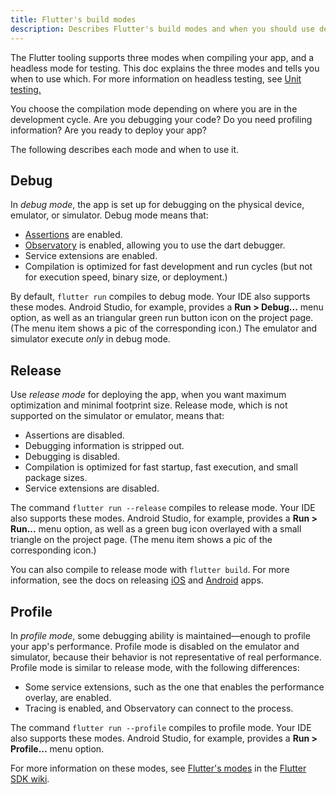 ```yaml
---
title: Flutter's build modes
description: Describes Flutter's build modes and when you should use debug, release, or profile mode?
---
```


The Flutter tooling supports three modes when compiling your app,
and a headless mode for testing.
This doc explains the three modes and tells you when to use which.
For more information on headless testing, see
[Unit testing.](/docs/testing#unit-testing)

You choose the compilation mode depending on where you are in
the development cycle. Are you debugging your code? Do you
need profiling information? Are you ready to deploy your app?

The following describes each mode and when to use it.

## Debug

In _debug mode_, the app is set up for debugging on the physical
device, emulator, or simulator. Debug mode means that:

* [Assertions](https://www.dartlang.org/guides/language/language-tour#assert)
   are enabled.
* [Observatory](https://dart-lang.github.io/observatory) is enabled,
   allowing you to use the dart debugger.
* Service extensions are enabled.
* Compilation is optimized for fast development and run cycles (but not for
  execution speed, binary size, or deployment.)

By default, `flutter run` compiles to debug mode.
Your IDE also supports these modes. Android Studio,
for example, provides a **Run > Debug...** menu option, as well
as an triangular green run button icon on the project page.
(The menu item shows a pic of the corresponding icon.)
The emulator and simulator execute _only_ in debug mode.

## Release

Use _release mode_ for deploying the app, when you want maximum
optimization and minimal footprint size. Release mode, which is not
supported on the simulator or emulator, means that:

* Assertions are disabled.
* Debugging information is stripped out.
* Debugging is disabled.
* Compilation is optimized for fast startup, fast execution, and small
  package sizes.
* Service extensions are disabled.

The command `flutter run --release` compiles to release mode.
Your IDE also supports these modes.  Android Studio, for example,
provides a **Run > Run...** menu option, as well as a green bug
icon overlayed with a small triangle on the project page.
(The menu item shows a pic of the corresponding icon.)

You can also compile to release mode with `flutter build`.
For more information, see the docs on releasing
[iOS](../deployment/ios) and [Android](../deployment/android) apps.

## Profile

In _profile mode_, some debugging ability is maintained&mdash;enough
to profile your app's performance. Profile mode is disabled on
the emulator and simulator, because their behavior is not representative
of real performance. Profile mode is similar to release mode, with
the following differences:

* Some service extensions, such as the one that enables the performance
  overlay, are enabled.
* Tracing is enabled, and Observatory can connect to the process.

The command `flutter run --profile` compiles to profile mode.
Your IDE also supports these modes. Android Studio, for example,
provides a **Run > Profile...** menu option.

For more information on these modes, see
[Flutter's modes](https://github.com/flutter/flutter/wiki/Flutter%27s-modes)
in the [Flutter SDK wiki](https://github.com/flutter/flutter/wiki).
